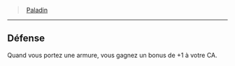 ﻿---
!ClassFeatureItem
Id: paladin_hd.md#défense
ParentLink: paladin_hd.md#paladin
Name: Défense
ParentName: Paladin
NameLevel: 2
Attributes: {}
---
> [Paladin](hd_paladin.md)

---

## Défense

Quand vous portez une armure, vous gagnez un bonus de +1 à votre CA.

